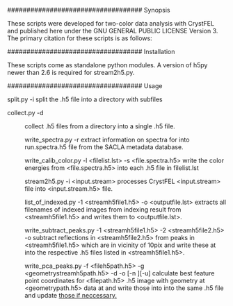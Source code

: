 ################################### Synopsis

These scripts were developed for two-color data analysis with CrystFEL and published here under the GNU GENERAL PUBLIC LICENSE Version 3.
The primary citation for these scripts is as follows:

################################### Installation

These scripts come as standalone python modules.
A version of h5py newer than 2.6 is required for stream2h5.py.

################################### Usage

split.py -i <h5file>
split the .h5 file into a directory with subfiles

collect.py -d <dir>
collect .h5 files from a directory into a single .h5 file.

write_spectra.py -r <runnumber>
extract information on spectra for <runnumber> into run<runnumber>.spectra.h5 file from the SACLA metadata database.

write_calib_color.py -l <filelist.lst> -s <file.spectra.h5>
write the color energies from <file.spectra.h5> into each .h5 file in filelist.lst

stream2h5.py -i <input.stream>
processes CrystFEL <input.stream> file into <input.stream.h5> file.

list_of_indexed.py -1 <streamh5file1.h5> -o <outputfile.lst>
extracts all filenames of indexed images from indexing result from <streamh5file1.h5> and writes them to <outputfile.lst>.

write_subtract_peaks.py -1 <streamh5file1.h5> -2 <streamh5file2.h5> -o <h5outputpath>
subtract reflections in <streamh5file2.h5> from peaks in <streamh5file1.h5> which are in vicinity of 10pix and write these at <h5outputpath> into the respective .h5 files listed in <streamh5file1.h5>.

write_pca_peaks.py -f <fileh5path.h5> -g <geometrystreamh5path.h5> -d <h5datapath> -o <h5outputpath> [-n <number>][-u]
calculate best <number> feature point coordinates for <filepath.h5> .h5 image with geometry at <geometrypath.h5> data at <h5datapath> and write those into <h5outputpath> into the same .h5 file and update <u> those if neccessary.

